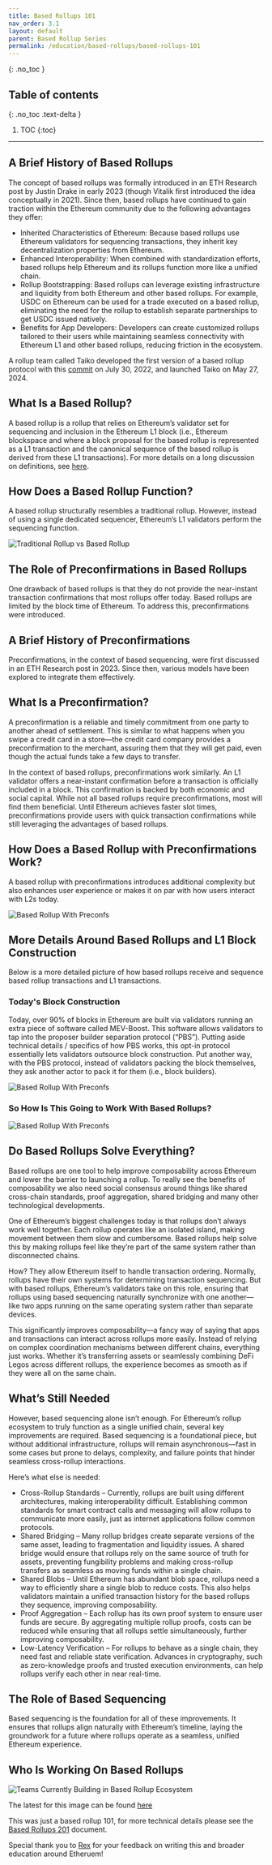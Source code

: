 ```yaml
---
title: Based Rollups 101
nav_order: 3.1
layout: default
parent: Based Rollup Series
permalink: /education/based-rollups/based-rollups-101
---
```

{: .no_toc }

## Table of contents
{: .no_toc .text-delta }

1. TOC
{:toc}

---

## A Brief History of Based Rollups

The concept of based rollups was formally introduced in an ETH Research post by Justin Drake in early 2023 (though Vitalik first introduced the idea conceptually in 2021). Since then, based rollups have continued to gain traction within the Ethereum community due to the following advantages they offer:

- Inherited Characteristics of Ethereum: Because based rollups use Ethereum validators for sequencing transactions, they inherit key decentralization properties from Ethereum.
- Enhanced Interoperability: When combined with standardization efforts, based rollups help Ethereum and its rollups function more like a unified chain.
- Rollup Bootstrapping: Based rollups can leverage existing infrastructure and liquidity from both Ethereum and other based rollups. For example, USDC on Ethereum can be used for a trade executed on a based rollup, eliminating the need for the rollup to establish separate partnerships to get USDC issued natively.
- Benefits for App Developers: Developers can create customized rollups tailored to their users while maintaining seamless connectivity with Ethereum L1 and other based rollups, reducing friction in the ecosystem.

A rollup team called Taiko developed the first version of a based rollup protocol with this [commit](https://github.com/taikoxyz/taiko-mono/commit/a0e58b840089fe84a475f3bbc43d06777d366224) on July 30, 2022, and launched Taiko on May 27, 2024.

## What Is a Based Rollup?

A based rollup is a rollup that relies on Ethereum’s validator set for sequencing and inclusion in the Ethereum L1 block (i.e., Ethereum blockspace and where a block proposal for the based rollup is represented as a L1 transaction and the canonical sequence of the based rollup is derived from these L1 transactions). For more details on a long discussion on definitions, see [here](https://x.com/mteamisloading/status/1887575011311095824).

## How Does a Based Rollup Function?

A based rollup structurally resembles a traditional rollup. However, instead of using a single dedicated sequencer, Ethereum’s L1 validators perform the sequencing function.

![Traditional Rollup vs Based Rollup](/website/assets/images/Roll-up-Comparison.png)

## The Role of Preconfirmations in Based Rollups

One drawback of based rollups is that they do not provide the near-instant transaction confirmations that most rollups offer today. Based rollups are limited by the block time of Ethereum. To address this, preconfirmations were introduced.

## A Brief History of Preconfirmations

Preconfirmations, in the context of based sequencing, were first discussed in an ETH Research post in 2023. Since then, various models have been explored to integrate them effectively.

## What Is a Preconfirmation?

A preconfirmation is a reliable and timely commitment from one party to another ahead of settlement. This is similar to what happens when you swipe a credit card in a store—the credit card company provides a preconfirmation to the merchant, assuring them that they will get paid, even though the actual funds take a few days to transfer.

In the context of based rollups, preconfirmations work similarly. An L1 validator offers a near-instant confirmation before a transaction is officially included in a block. This confirmation is backed by both economic and social capital. While not all based rollups require preconfirmations, most will find them beneficial. Until Ethereum achieves faster slot times, preconfirmations provide users with quick transaction confirmations while still leveraging the advantages of based rollups.

## How Does a Based Rollup with Preconfirmations Work?

A based rollup with preconfirmations introduces additional complexity but also enhances user experience or makes it on par with how users interact with L2s today.

![Based Rollup With Preconfs](/website/assets/images/BasedRollup-Preconf.png)

## More Details Around Based Rollups and L1 Block Construction
Below is a more detailed picture of how based rollups receive and sequence based rollup transactions and L1 transactions. 

### Today's Block Construction
Today, over 90% of blocks in Ethereum are built via validators running an extra piece of software called MEV-Boost. This software allows validators to tap into the proposer builder separation protocol (“PBS”). Putting aside technical details / specifics of how PBS works, this opt-in protocol essentially lets validators outsource block construction. Put another way, with the PBS protocol, instead of validators packing the block themselves, they ask another actor to pack it for them (i.e., block builders). 

![Based Rollup With Preconfs](/website/assets/images/Ethereum-Blocks.png)

### So How Is This Going to Work With Based Rollups?

![Based Rollup With Preconfs](/website/assets/images/Based-rollup-blocks.png)

## Do Based Rollups Solve Everything?

Based rollups are one tool to help improve composability across Ethereum and lower the barrier to launching a rollup. To really see the benefits of composability we also need social consensus around things like shared cross-chain standards, proof aggregation, shared bridging and many other technological developments.

One of Ethereum’s biggest challenges today is that rollups don’t always work well together. Each rollup operates like an isolated island, making movement between them slow and cumbersome. Based rollups help solve this by making rollups feel like they’re part of the same system rather than disconnected chains.

How? They allow Ethereum itself to handle transaction ordering. Normally, rollups have their own systems for determining transaction sequencing. But with based rollups, Ethereum’s validators take on this role, ensuring that rollups using based sequencing naturally synchronize with one another—like two apps running on the same operating system rather than separate devices.

This significantly improves composability—a fancy way of saying that apps and transactions can interact across rollups more easily. Instead of relying on complex coordination mechanisms between different chains, everything just works. Whether it’s transferring assets or seamlessly combining DeFi Legos across different rollups, the experience becomes as smooth as if they were all on the same chain.

## What’s Still Needed
However, based sequencing alone isn’t enough. For Ethereum’s rollup ecosystem to truly function as a single unified chain, several key improvements are required. Based sequencing is a foundational piece, but without additional infrastructure, rollups will remain asynchronous—fast in some cases but prone to delays, complexity, and failure points that hinder seamless cross-rollup interactions.

Here’s what else is needed:
- Cross-Rollup Standards – Currently, rollups are built using different architectures, making interoperability difficult. Establishing common standards for smart contract calls and messaging will allow rollups to communicate more easily, just as internet applications follow common protocols.
- Shared Bridging – Many rollup bridges create separate versions of the same asset, leading to fragmentation and liquidity issues. A shared bridge would ensure that rollups rely on the same source of truth for assets, preventing fungibility problems and making cross-rollup transfers as seamless as moving funds within a single chain.
- Shared Blobs – Until Ethereum has abundant blob space, rollups need a way to efficiently share a single blob to reduce costs. This also helps validators maintain a unified transaction history for the based rollups they sequence, improving composability.
- Proof Aggregation – Each rollup has its own proof system to ensure user funds are secure. By aggregating multiple rollup proofs, costs can be reduced while ensuring that all rollups settle simultaneously, further improving composability.
- Low-Latency Verification – For rollups to behave as a single chain, they need fast and reliable state verification. Advances in cryptography, such as zero-knowledge proofs and trusted execution environments, can help rollups verify each other in near real-time.

## The Role of Based Sequencing
Based sequencing is the foundation for all of these improvements. It ensures that rollups align naturally with Ethereum’s timeline, laying the groundwork for a future where rollups operate as a seamless, unified Ethereum experience.

## Who Is Working On Based Rollups

![Teams Currently Building in Based Rollup Ecosystem](/website/assets/images/Current-Ecosystem.png)

The latest for this image can be found [here](https://docs.google.com/presentation/d/1YckjQ1LEGs9E8lhSO3-qFvpdLAefEAzgx5018CL7O-M/edit#slide=id.g2e3075303b5_0_204)

This was just a based rollup 101, for more technical details please see the [Based Rollups 201](https://eth-fabric.github.io/website/education/based-rollups/Based-Rollups-Componets) document.

Special thank you to [Rex](https://x.com/LogarithmicRex) for your feedback on writing this and broader education around Etheruem!
